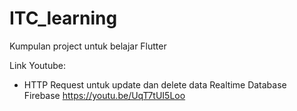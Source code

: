 # ITC_learning
Kumpulan project untuk belajar Flutter

Link Youtube:
- HTTP Request untuk update dan delete data Realtime Database Firebase
https://youtu.be/UqT7tUI5Loo

